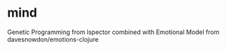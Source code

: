 # mind

Genetic Programming from lspector combined with Emotional Model from davesnowdon/emotions-clojure
